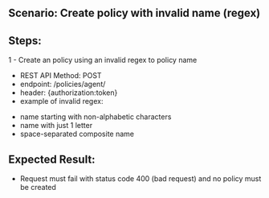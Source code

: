 ## Scenario: Create policy with invalid name (regex) 
## Steps:
1 - Create an policy using an invalid regex to policy name

- REST API Method: POST
- endpoint: /policies/agent/
- header: {authorization:token}
- example of invalid regex:

* name starting with non-alphabetic characters
* name with just 1 letter
* space-separated composite name

## Expected Result:
- Request must fail with status code 400 (bad request) and no policy must be created 
